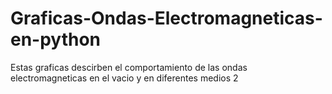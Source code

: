# Graficas-Ondas-Electromagneticas-en-python
Estas graficas descirben el comportamiento de las ondas electromagneticas en el vacio y en diferentes medios 2
